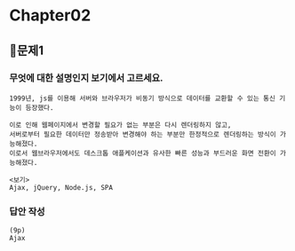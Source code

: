 # Chapter02
## 📌문제1

### 무엇에 대한 설명인지 보기에서 고르세요.
```
1999년, js를 이용해 서버와 브라우저가 비동기 방식으로 데이터를 교환할 수 있는 통신 기능이 등장했다.

이로 인해 웹페이지에서 변경할 필요가 없는 부분은 다시 렌더링하지 않고,
서버로부터 필요한 데이터만 정송받아 변경해야 하는 부분만 한정적으로 렌더링하는 방식이 가능해졌다.
이로서 웹브라우저에서도 데스크톱 애플케이션과 유사한 빠른 성능과 부드러운 화면 전환이 가능해졌다.
```
```
<보기>
Ajax, jQuery, Node.js, SPA
```

### 답안 작성
```
(9p)
Ajax
```

<br>

